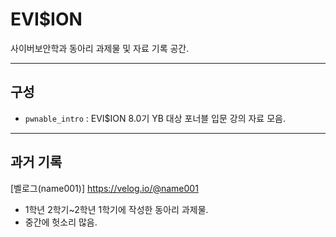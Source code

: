 # EVI$ION

사이버보안학과 동아리 과제물 및 자료 기록 공간.

---
## 구성
- `pwnable_intro` : EVI$ION 8.0기 YB 대상 포너블 입문 강의 자료 모음.

---
## 과거 기록

[벨로그(name001)] https://velog.io/@name001
 - 1학년 2학기~2학년 1학기에 작성한 동아리 과제물.
 - 중간에 헛소리 많음.
